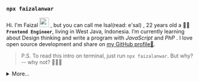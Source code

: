 ### `npx faizalanwar`

Hi. I'm Faizal  <img src="https://media.giphy.com/media/hvRJCLFzcasrR4ia7z/giphy.gif" width="25px"> , but you can call me Isal(read: e'sal) , 22 years old a 👨‍💻 **` Frontend Engineer `**, living in West Java, Indonesia.  I’m currently learning about Design thinking and write a program with <i>JavaScript</i> and <i>PhP</i> .  I love open source development and share on [my GitHub profile🚶](https://github.com/faizalanwar).
<!-- 
  
- 💻  [What am I doing about Open Source? (**GitHub**, you're already here)](https://github.com/faizalanwar)
- 🐦  [What do I think? (**Twitter**)](https://twitter.com/fzlanwr)
- 🏹  [Curriculum vitae, the path of my life (**LinkedIn**)](https://linkedin.com/in/faizalanwar)

Do not forget to view my open source projects below 👇🏻
 -->


> P.S. To read this intro on terminal, just run `npx faizalanwar`. But why? -- why not? 🤷🏻‍♂️


<!-- <img src="https://spotify-github-profile.vercel.app/api/view?uid=009v6xi434xnrztc9o4xa9toj&cover_image=false&theme=natemoo-re" style=" margin-right: 0;width: 50%;"> -->

<details>
  <summary>More...</summary>
  
  <br/> 
  
## Github statistics  &nbsp; ![](https://visitor-badge.glitch.me/badge?page_id=faizalanwar.faizalanwar)  

 <p>
  <img height="180em" src="https://github-readme-stats.vercel.app/api?username=faizalanwar&count_private=true&show_icons=true&include_all_commits=true&hide_border=true" alt="faizalanwar's github stats" />
  <img height="180em" src="https://github-readme-stats.vercel.app/api/top-langs/?username=faizalanwar&layout=compact&hide_border=true"/>
</p>
<!--   <img height="180em" src="https://github-readme-streak-stats.herokuapp.com/?user=faizalanwar&hide_border=true"/> -->

  
##  Want to build like this ?

clone this repo `npm install && npm update`

#### Publishing to npm

  -  Register an account at npmjs.com if you don’t have one.
  -  Add a user to your CLI by running `npm adduser.`
  -  Provide the username and password you used to register the npm account.
  -  Go to package.json and add following lines **if it doesn't exist** :
  
    `"bin": {
      "your-package-name": "./index.js"
    }`

   - Publish the package. `npm publish --access=public`
   - And to push the updates to npm: `npm publish`
  
  <hr />
  
 🎁 Thanks for checking my profile. I got something for you -  [**Flexbox-Guide**](https://flexbox-guide.vercel.app/) ⚡ A Guide for the concept of `CSS Flexbox`, `Responsive Design` and Simply `CSS code Generator`. 🎉  by souravdev777
</details>


